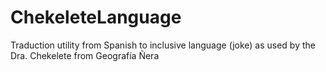 # ChekeleteLanguage
Traduction utility from Spanish to inclusive language (joke) as used by the Dra. Chekelete from Geografía Ñera
